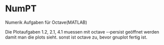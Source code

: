 NumPT
=====

Numerik Aufgaben für Octave(MATLAB)

Die Plotaufgaben 1.2, 2.1, 4.1 muessen mit octave --persist geöffnet werden
damit man die plots sieht. sonst ist octave zu, bevor gnuplot fertig ist.

